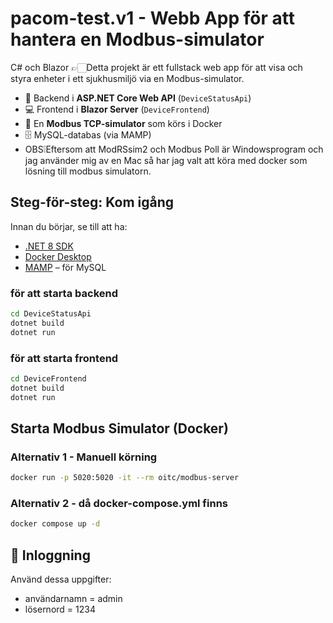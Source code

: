 # pacom-test.v1 - Webb App för att hantera en Modbus-simulator

C# och Blazor
👉🏻Detta projekt är ett fullstack web app för att visa och styra enheter i ett sjukhusmiljö via en Modbus-simulator.

- 🔧 Backend i **ASP.NET Core Web API** (`DeviceStatusApi`)
- 💻 Frontend i **Blazor Server** (`DeviceFrontend`)
- 🐳 En **Modbus TCP-simulator** som körs i Docker
- 🗄️ MySQL-databas (via MAMP)
- OBS❕Eftersom att ModRSsim2 och Modbus Poll är Windowsprogram och jag använder mig av en Mac så har jag valt att köra med docker som lösning till modbus simulatorn.
## Steg-för-steg: Kom igång

Innan du börjar, se till att ha:

- [.NET 8 SDK](https://dotnet.microsoft.com/en-us/download)
- [Docker Desktop](https://www.docker.com/products/docker-desktop)
- [MAMP](https://www.mamp.info/) – för MySQL 

### för att starta backend 

```bash
cd DeviceStatusApi
dotnet build
dotnet run
```

### för att starta frontend

```bash
cd DeviceFrontend
dotnet build
dotnet run
```

## Starta Modbus Simulator (Docker)
### Alternativ 1 - Manuell körning

```bash
docker run -p 5020:5020 -it --rm oitc/modbus-server
```

### Alternativ 2 - då docker-compose.yml finns 
```bash
docker compose up -d
```
## 👤 Inloggning

Använd dessa uppgifter:

- användarnamn = admin
- lösernord = 1234



